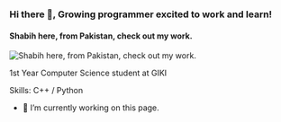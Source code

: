 ### Hi there 👋, Growing programmer excited to work and learn!
#### Shabih here, from Pakistan, check out my work.
![Shabih here, from Pakistan, check out my work.](https://arturssmirnovs.github.io/github-profile-readme-generator/images/banner.png)

1st Year Computer Science student at GIKI

Skills: C++ / Python 

- 🔭 I’m currently working on this page. 




